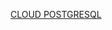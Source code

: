 [CLOUD POSTGRESQL](https://vercel.com/marcells-projects-006544d9/~/stores/postgres/store_E1jlF6NtUS8BYQUH/data)
